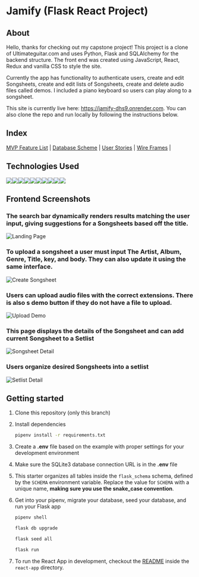 # Jamify (Flask React Project)

## About

Hello, thanks for checking out my capstone project! This project is a clone of Ultimateguitar.com and uses Python, Flask and SQLAlchemy for the backend structure. The front end was created using JavaScript, React, Redux and vanilla CSS to style the site.

Currently the app has functionality to authenticate users, create and edit Songsheets, create and edit lists of Songsheets, create and delete audio files called demos. I included a piano keyboard so users can play along to a songsheet.

This site is currently live here: https://jamify-dhs9.onrender.com. You can also clone the repo and run locally by following the instructions below.
## Index

[MVP Feature List](https://github.com/michael-carvajal/jamify/wiki/Feature-List) |
[Database Scheme](https://github.com/michael-carvajal/jamify/wiki/Database-Schema) |
[User Stories](https://github.com/michael-carvajal/jamify/wiki/User-Stories) |
[Wire Frames](https://github.com/michael-carvajal/jamify/wiki/Wireframes) |

## Technologies Used

<img src="https://img.shields.io/badge/JavaScript-323330?style=for-the-badge&logo=javascript&logoColor=F7DF1E" /><img src="https://img.shields.io/badge/Node.js-339933?style=for-the-badge&logo=nodedotjs&logoColor=white" /><img src="https://img.shields.io/badge/PostgreSQL-316192?style=for-the-badge&logo=postgresql&logoColor=white" /><img src="https://img.shields.io/badge/HTML5-E34F26?style=for-the-badge&logo=html5&logoColor=white" /><img src="https://img.shields.io/badge/CSS3-1572B6?style=for-the-badge&logo=css3&logoColor=white" /><img src="https://img.shields.io/badge/React-20232A?style=for-the-badge&logo=react&logoColor=61DAFB" /><img src="https://img.shields.io/badge/Redux-593D88?style=for-the-badge&logo=redux&logoColor=white" /><img src="https://img.shields.io/badge/GitHub-100000?style=for-the-badge&logo=github&logoColor=white" /><img src='https://img.shields.io/badge/python-3670A0?style=for-the-badge&logo=python&logoColor=ffdd54'/><img src='https://img.shields.io/badge/AWS-%23FF9900.svg?style=for-the-badge&logo=amazon-aws&logoColor=white'/>



## Frontend Screenshots

### The search bar dynamically renders results matching the user input, giving suggestions for a Songsheets based off the title.
![Landing Page](https://i.imgur.com/GVtcJI2.png)
### To upload a songsheet a user must input The Artist, Album, Genre, Title, key, and body. They can also update it using the same interface.
![Create Songsheet](https://i.imgur.com/h1kCy17.png)
### Users can upload audio files with the correct extensions. There is also s demo button if they do not have a file to upload.
![Upload Demo](https://i.imgur.com/yigxfGX.png)
### This page displays the details of the Songsheet and can add current Songsheet to a Setlist
![Songsheet Detail](https://i.imgur.com/Orp5sSc.png)
### Users organize desired Songsheets into a setlist
![Setlist Detail](https://i.imgur.com/PS3qwh6.png)


## Getting started
1. Clone this repository (only this branch)

2. Install dependencies

      ```bash
      pipenv install -r requirements.txt
      ```

3. Create a **.env** file based on the example with proper settings for your
   development environment

4. Make sure the SQLite3 database connection URL is in the **.env** file

5. This starter organizes all tables inside the `flask_schema` schema, defined
   by the `SCHEMA` environment variable.  Replace the value for
   `SCHEMA` with a unique name, **making sure you use the snake_case
   convention**.

6. Get into your pipenv, migrate your database, seed your database, and run your Flask app

   ```bash
   pipenv shell
   ```

   ```bash
   flask db upgrade
   ```

   ```bash
   flask seed all
   ```

   ```bash
   flask run
   ```

7. To run the React App in development, checkout the [README](./react-app/README.md) inside the `react-app` directory.
